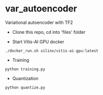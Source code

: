 # var_autoencoder
Variational autoencoder with TF2

+ Clone this repo, cd into 'files' folder

+ Start Vitis-AI GPU docker
```shell
./docker_run.sh xilinx/vitis-ai-gpu:latest
```

+ Training
```shell
python training.py
```

+ Quantization
```shell
python quantize.py
```

